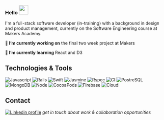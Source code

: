 ### Hello <img src="https://raw.githubusercontent.com/MartinHeinz/MartinHeinz/master/wave.gif" width="30px">

I'm a full-stack software developer (in-training) with a background in design and product management, currently on the Software Engineering course at Makers Academy.

**🔭 I’m currently working on** the final two week project at Makers

**🌱 I’m currently learning** React and D3

## Technologies & Tools

![Javascript](https://img.shields.io/badge/Code-Javascript-white)
![Rails](https://img.shields.io/badge/Code-Rails-white)
![Swift](https://img.shields.io/badge/Code-Swift-white)
![Jasmine](https://img.shields.io/badge/Test-Jasmine-white)
![Rspec](https://img.shields.io/badge/Test-Rspec-white)
![CI](https://img.shields.io/badge/CI-Travis-white)
![PostreSQL](https://img.shields.io/badge/Tools-PostgreSQL-white)
![MongoDB](https://img.shields.io/badge/Tools-MongoDB-white)
![Node](https://img.shields.io/badge/Tools-Node-white)
![CocoaPods](https://img.shields.io/badge/Tools-CocoaPods-white)
![Firebase](https://img.shields.io/badge/Tools-Firebase-white)
![Cloud](https://img.shields.io/badge/Cloud-AWS-white)


## Contact

[![Linkedin profile](https://img.shields.io/badge/Linkedin-Imogen%20Kraak-0077B5?style=social&logo=linkedin&?labelColor=fff)](http://linkedin.com/in/imogenkraak) *get in touch about work & collaboration opportunities*
